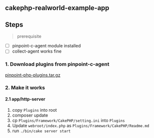 ## cakephp-realworld-example-app
## Steps

> prerequisite 

- [ ] pinpoint-c-agent module installed
- [ ] collect-agent works fine

### 1. Download plugins from pinpoint-c-agent

[ pinpoint-php-plugins.tar.gz ](https://github.com/pinpoint-apm/pinpoint-c-agent/releases/download/V2020.12.17/pinpoint-php-plugins-v0.0.1.tar.gz)

### 2. Make it works

#### 2.1 app/http-server

1. copy `Plugins` into root
2. composer update
3. cp `Plugins/Framework/CakePHP/setting.ini` into `Plugins`
4. Update `webroot/index.php` as `Plugins/Framework/CakePHP/Readme.md`
5. run `./bin/cake server start`

